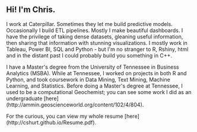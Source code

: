 ## Hi! I'm Chris.

<p>I work at Caterpillar. Sometimes they let me build predictive models. Occasionally I build ETL pipelines. Mostly I make beautiful dashboards. I have the privilege of taking dense datasets, gleaning useful information, then sharing that information with stunning visualizations. I mostly work in Tableau, Power BI, SQL and Python - but I'm no stranger to R, Rshiny, html and in the distant past I could probably build you something in C++.</p>
<p>I have a Master's degree from the University of Tennessee in Business Analytics (MSBA). While at Tennessee, I worked on projects in both R and Python, and took coursework in Data Mining, Text Mining, Machine Learning, and Statistics. Before doing a Master's degree at Tennessee, I used to be a computational Geochemist; you can see some work I did as an undergraduate [here](http://ammin.geoscienceworld.org/content/102/4/804).</p>
For the curious, you can view my whole resume [here](http://cshurt.github.io/Resume.pdf).
